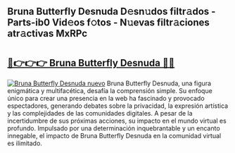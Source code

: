 ## Bruna Butterfly Desnuda D𝚎sn𝚞dos filtr𝚊dos - Parts-ib0 Vid𝚎os f𝚘tos - N𝚞evas filtr𝚊ciones atr𝚊ctivas MxRPc

# <h2><a href="http://mb4s2x.tromn.icu/?c=Bruna+Butterfly+Desnuda">🔗👉👉👉 Bruna Butterfly Desnuda 🔗🔗</a></h2>

[![Bruna Butterfly Desnuda nuevo](https://i.imgur.com/pEAQMta.gif)](http://mb4s2x.tromn.icu/?c=Bruna+Butterfly+Desnuda)
Bruna Butterfly Desnuda, una figura enigmática y multifacética, desafía la comprensión simple. Su enfoque único para crear una presencia en la web ha fascinado y provocado espectadores, generando debates sobre la privacidad, la expresión artística y las complejidades de las comunidades digitales. A pesar de la incertidumbre de sus próximas acciones, su impacto en el mundo virtual es profundo. Impulsado por una determinación inquebrantable y un encanto innegable, el impacto de Bruna Butterfly Desnuda en la comunidad virtual es ilimitado.
